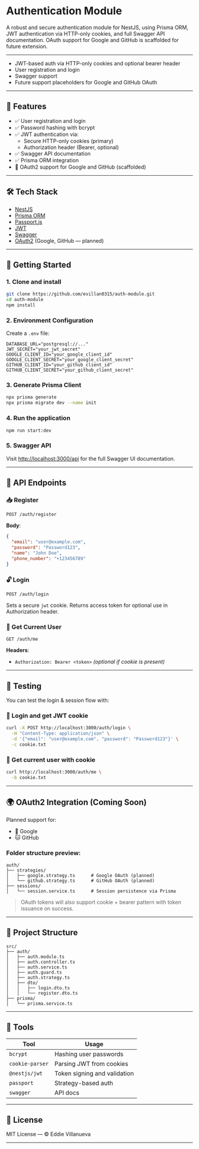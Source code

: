 # Authentication Module

A robust and secure authentication module for NestJS, using Prisma ORM, JWT authentication via HTTP-only cookies, and full Swagger API documentation. OAuth support for Google and GitHub is scaffolded for future extension.

---

* JWT-based auth via HTTP-only cookies and optional bearer header
* User registration and login
* Swagger support
* Future support placeholders for Google and GitHub OAuth

---

## 🔐 Features

- ✅ User registration and login
- ✅ Password hashing with bcrypt
- ✅ JWT authentication via:
  - Secure HTTP-only cookies (primary)
  - Authorization header (Bearer, optional)
- ✅ Swagger API documentation
- ✅ Prisma ORM integration
- 🚧 OAuth2 support for Google and GitHub (scaffolded)

---

## 🛠 Tech Stack

- [NestJS](https://nestjs.com)
- [Prisma ORM](https://www.prisma.io/)
- [Passport.js](http://www.passportjs.org/)
- [JWT](https://jwt.io/)
- [Swagger](https://swagger.io/)
- [OAuth2](https://oauth.net/2/) (Google, GitHub — planned)

---

## 🚀 Getting Started

### 1. Clone and install

```bash
git clone https://github.com/evillan0315/auth-module.git
cd auth-module
npm install
```

### 2. Environment Configuration

Create a `.env` file:

```env
DATABASE_URL="postgresql://..."
JWT_SECRET="your_jwt_secret"
GOOGLE_CLIENT_ID="your_google_client_id"
GOOGLE_CLIENT_SECRET="your_google_client_secret"
GITHUB_CLIENT_ID="your_github_client_id"
GITHUB_CLIENT_SECRET="your_github_client_secret"
```

### 3. Generate Prisma Client

```bash
npx prisma generate
npx prisma migrate dev --name init
```

### 4. Run the application

```bash
npm run start:dev
```

### 5. Swagger API

Visit [http://localhost:3000/api](http://localhost:3000/api) for the full Swagger UI documentation.

---

## 🔑 API Endpoints

### 📥 Register

```
POST /auth/register
```

**Body**:

```json
{
  "email": "user@example.com",
  "password": "Password123",
  "name": "John Doe",
  "phone_number": "+123456789"
}
```

### 🔓 Login

```
POST /auth/login
```

Sets a secure `jwt` cookie. Returns access token for optional use in Authorization header.

### 🧾 Get Current User

```
GET /auth/me
```

**Headers**:

* `Authorization: Bearer <token>` *(optional if cookie is present)*

---

## 🧪 Testing

You can test the login & session flow with:

### 🔐 Login and get JWT cookie

```bash
curl -X POST http://localhost:3000/auth/login \
  -H "Content-Type: application/json" \
  -d '{"email": "user@example.com", "password": "Password123"}' \
  -c cookie.txt
```

### 👤 Get current user with cookie

```bash
curl http://localhost:3000/auth/me \
  -b cookie.txt
```

---

## 🌍 OAuth2 Integration (Coming Soon)

Planned support for:

* 🔗 Google
* 🐱 GitHub

### Folder structure preview:

```
auth/
├── strategies/
│   ├── google.strategy.ts      # Google OAuth (planned)
│   └── github.strategy.ts      # GitHub OAuth (planned)
├── sessions/
│   └── session.service.ts      # Session persistence via Prisma
```

> OAuth tokens will also support cookie + bearer pattern with token issuance on success.

---

## 📁 Project Structure

```
src/
├── auth/
│   ├── auth.module.ts
│   ├── auth.controller.ts
│   ├── auth.service.ts
│   ├── auth.guard.ts
│   ├── auth.strategy.ts
│   ├── dto/
│   │   ├── login.dto.ts
│   │   └── register.dto.ts
├── prisma/
│   └── prisma.service.ts
```

---

## 🧰 Tools

| Tool            | Usage                        |
| --------------- | ---------------------------- |
| `bcrypt`        | Hashing user passwords       |
| `cookie-parser` | Parsing JWT from cookies     |
| `@nestjs/jwt`   | Token signing and validation |
| `passport`      | Strategy-based auth          |
| `swagger`       | API docs                     |

---

## 📄 License

MIT License — © Eddie Villanueva

---
